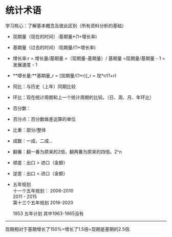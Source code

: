 # 统计术语

学习核心：了解基本概念及彼此区别（所有资料分析的基础）

* 现期量（现在的时间）:基期量\*\(1+增长率\)
* 基期量（过去的时间）:现期量/\(1+增长率\)
* 增长率:r = 增长量/基期量 =（现期量-基期量）/ 基期量 =现期量/基期量 - 1 =发展速度 - 1 
* **增长量:**基期量_r = \[现期量/\(1+r\)\]_r = 现\*r/\(1+r\)
* 同比：与历史（上年）同期比较
* 环比：现在统计周期和上一个统计周期的比较。（日、周、月、年环比） 
* 百分数：
* 百分点：百分数做差运算的单位
* 比重：部分/整体
* 成数：一成，二成...
* 翻番：翻一番为原来的2倍，翻两番为原来的四倍。2^n  
* 顺差：出口 &gt; 进口（金额）
* 逆差：出口 &lt; 进口（金额）
* 五年规划  
               十一个五年规划：  2006-2010  
                               2011 - 2015  
                第十三个五年规划  2016-2020

  1953 五年计划   其中1963-1965没有

---

现期相对于基期增长了150%=增长了1.5倍=现期是基期的2.5倍.

